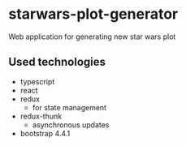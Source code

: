 # starwars-plot-generator
Web application for generating new star wars plot

## Used technologies
  * typescript
  * react
  * redux
    * for state management
  * redux-thunk
    * asynchronous updates
  * bootstrap 4.4.1
